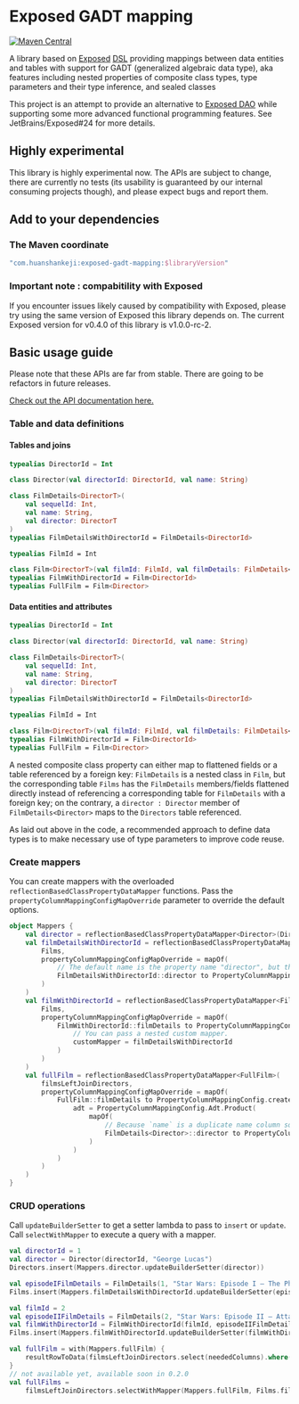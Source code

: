 # Exposed GADT mapping

[![Maven Central](https://img.shields.io/maven-central/v/com.huanshankeji/exposed-gadt-mapping)](https://search.maven.org/artifact/com.huanshankeji/exposed-gadt-mapping)

A library based on [Exposed](https://github.com/JetBrains/Exposed) [DSL](https://github.com/JetBrains/Exposed/wiki/DSL) providing mappings between data entities and tables with support for GADT (generalized algebraic data type), aka features including nested properties of composite class types, type parameters and their type inference, and sealed classes

This project is an attempt to provide an alternative to [Exposed DAO](https://github.com/JetBrains/Exposed/wiki/DAO) while supporting some more advanced functional programming features. See JetBrains/Exposed#24 for more details.

## Highly experimental

This library is highly experimental now. The APIs are subject to change, there are currently no tests (its usability is guaranteed by our internal consuming projects though), and please expect bugs and report them.

## Add to your dependencies

### The Maven coordinate

```kotlin
"com.huanshankeji:exposed-gadt-mapping:$libraryVersion"
```

### **Important note : compabitility with Exposed**

If you encounter issues likely caused by compatibility with Exposed, please try using the same version of Exposed this library depends on. The current Exposed version for v0.4.0 of this library is v1.0.0-rc-2.

## Basic usage guide

Please note that these APIs are far from stable. There are going to be refactors in future releases.

[Check out the API documentation here.](https://huanshankeji.github.io/exposed-gadt-mapping/.)

### Table and data definitions

#### Tables and joins

```kotlin
typealias DirectorId = Int

class Director(val directorId: DirectorId, val name: String)

class FilmDetails<DirectorT>(
    val sequelId: Int,
    val name: String,
    val director: DirectorT
)
typealias FilmDetailsWithDirectorId = FilmDetails<DirectorId>

typealias FilmId = Int

class Film<DirectorT>(val filmId: FilmId, val filmDetails: FilmDetails<DirectorT>)
typealias FilmWithDirectorId = Film<DirectorId>
typealias FullFilm = Film<Director>
```

#### Data entities and attributes

```kotlin
typealias DirectorId = Int

class Director(val directorId: DirectorId, val name: String)

class FilmDetails<DirectorT>(
    val sequelId: Int,
    val name: String,
    val director: DirectorT
)
typealias FilmDetailsWithDirectorId = FilmDetails<DirectorId>

typealias FilmId = Int

class Film<DirectorT>(val filmId: FilmId, val filmDetails: FilmDetails<DirectorT>)
typealias FilmWithDirectorId = Film<DirectorId>
typealias FullFilm = Film<Director>
```

A nested composite class property can either map to flattened fields or a table referenced by a foreign key: `FilmDetails` is a nested class in `Film`, but the corresponding table `Films` has the `FilmDetails` members/fields flattened directly instead of referencing a corresponding table for `FilmDetails` with a foreign key; on the contrary, a `director : Director` member of `FilmDetails<Director>` maps to the `Directors` table referenced.

As laid out above in the code, a recommended approach to define data types is to make necessary use of type parameters to improve code reuse.

### Create mappers

You can create mappers with the overloaded `reflectionBasedClassPropertyDataMapper` functions. Pass the `propertyColumnMappingConfigMapOverride` parameter to override the default options.

```kotlin
object Mappers {
    val director = reflectionBasedClassPropertyDataMapper<Director>(Directors)
    val filmDetailsWithDirectorId = reflectionBasedClassPropertyDataMapper<FilmDetailsWithDirectorId>(
        Films,
        propertyColumnMappingConfigMapOverride = mapOf(
            // The default name is the property name "director", but there is no column property with such a name, therefore we need to pass a custom name.
            FilmDetailsWithDirectorId::director to PropertyColumnMappingConfig.create<DirectorId>(columnPropertyName = Films::directorId.name)
        )
    )
    val filmWithDirectorId = reflectionBasedClassPropertyDataMapper<FilmWithDirectorId>(
        Films,
        propertyColumnMappingConfigMapOverride = mapOf(
            FilmWithDirectorId::filmDetails to PropertyColumnMappingConfig.create<FilmDetailsWithDirectorId>(
                // You can pass a nested custom mapper.
                customMapper = filmDetailsWithDirectorId
            )
        )
    )
    val fullFilm = reflectionBasedClassPropertyDataMapper<FullFilm>(
        filmsLeftJoinDirectors,
        propertyColumnMappingConfigMapOverride = mapOf(
            FullFilm::filmDetails to PropertyColumnMappingConfig.create(
                adt = PropertyColumnMappingConfig.Adt.Product(
                    mapOf(
                        // Because `name` is a duplicate name column so a custom mapper has to be passed here, otherwise the `CHOOSE_FIRST` option maps the data property `Director::name` to the wrong column `Films::name`.
                        FilmDetails<Director>::director to PropertyColumnMappingConfig.create<Director>(customMapper = director)
                    )
                )
            )
        )
    )
}
```

### CRUD operations

Call `updateBuilderSetter` to get a setter lambda to pass to `insert` or `update`. Call `selectWithMapper` to execute a query with a mapper.

```kotlin
val directorId = 1
val director = Director(directorId, "George Lucas")
Directors.insert(Mappers.director.updateBuilderSetter(director))

val episodeIFilmDetails = FilmDetails(1, "Star Wars: Episode I – The Phantom Menace", directorId)
Films.insert(Mappers.filmDetailsWithDirectorId.updateBuilderSetter(episodeIFilmDetails)) // insert without the ID since it's `AUTO_INCREMENT`

val filmId = 2
val episodeIIFilmDetails = FilmDetails(2, "Star Wars: Episode II – Attack of the Clones", directorId)
val filmWithDirectorId = FilmWithDirectorId(filmId, episodeIIFilmDetails)
Films.insert(Mappers.filmWithDirectorId.updateBuilderSetter(filmWithDirectorId)) // insert with the ID

val fullFilm = with(Mappers.fullFilm) {
    resultRowToData(filmsLeftJoinDirectors.select(neededColumns).where(Films.filmId eq filmId).single())
}
// not available yet, available soon in 0.2.0
val fullFilms =
    filmsLeftJoinDirectors.selectWithMapper(Mappers.fullFilm, Films.filmId inList listOf(1, 2)).toList()
```
